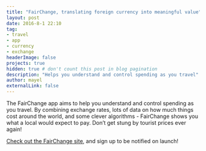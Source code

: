 ```yaml
---
title: "FairChange, translating foreign currency into meaningful value"
layout: post
date: 2016-8-1 22:10
tag:
- travel
- app
- currency
- exchange
headerImage: false
projects: true
hidden: true # don't count this post in blog pagination
description: "Helps you understand and control spending as you travel"
author: mayel
externalLink: false
---
```



The FairChange app aims to help you understand and control spending as you travel. By combining exchange rates, lots of data on how much things cost around the world, and some clever algorithms - FairChange shows you what a local would expect to pay. Don’t get stung by tourist prices ever again!

[Check out the FairChange site](http://fairchange.it/), and sign up to be notified on launch!
